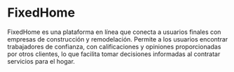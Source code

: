# FixedHome
FixedHome es una plataforma en línea que conecta a usuarios finales con empresas de construcción y remodelación. Permite a los usuarios encontrar trabajadores de confianza, con calificaciones y opiniones proporcionadas por otros clientes, lo que facilita tomar decisiones informadas al contratar servicios para el hogar.
